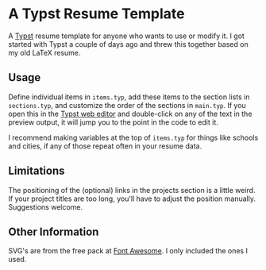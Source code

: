 # A Typst Resume Template

A [Typst](https://typst.app/) resume template for anyone who wants to use or modify it. I got started with Typst a couple of days ago and threw this together based on my old LaTeX resume.

## Usage

Define individual items in `items.typ`, add these items to the section lists in `sections.typ`, and customize the order of the sections in `main.typ`. If you open this in the [Typst web editor](https://typst.app/) and double-click on any of the text in the preview output, it will jump you to the point in the code to edit it.

I recommend making variables at the top of `items.typ` for things like schools and cities, if any of those repeat often in your resume data.

## Limitations

The positioning of the (optional) links in the projects section is a little weird. If your project titles are too long, you'll have to adjust the position manually. Suggestions welcome.

## Other Information

SVG's are from the free pack at [Font Awesome](https://fontawesome.com/download). I only included the ones I used.
